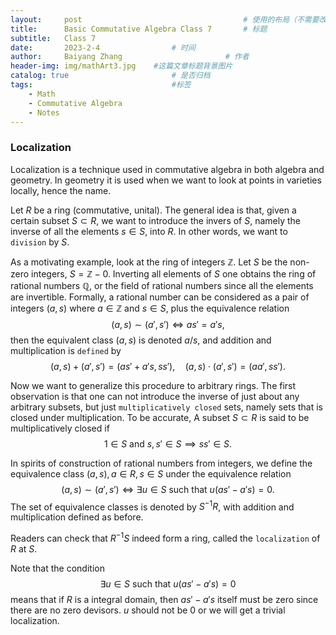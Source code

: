 ```yaml
---
layout:     post   				                    # 使用的布局（不需要改）
title:      Basic Commutative Algebra Class 7		# 标题 
subtitle:   Class 7
date:       2023-2-4 				# 时间
author:     Baiyang Zhang 						# 作者
header-img: img/mathArt3.jpg 	#这篇文章标题背景图片
catalog: true 						# 是否归档
tags:								#标签
    - Math
    - Commutative Algebra
    - Notes
---
```


### Localization

Localization is a technique used in commutative algebra in both algebra and geometry. In geometry it is used when we want to look at points in varieties locally, hence the name. 

Let $R$ be a ring (commutative, unital). The general idea is that, given a certain subset $S\subset R$, we want to introduce the invers of $S$, namely the inverse of all the elements $s\in S$, into $R$. In other words, we want to `division` by $S$. 

As a motivating example, look at the ring of integers $\mathbb{Z}$. Let $S$ be the non-zero integers, $S = \mathbb{Z}-0$. Inverting all elements of $S$ one obtains the ring of rational numbers $\mathbb{Q}$, or the field of rational numbers since all the elements are invertible. Formally, a rational number can be considered as a pair of integers $(a,s)$ where $a\in\mathbb{Z}$ and $s\in S$, plus the equivalence relation
$$
(a,s) \sim (a',s') \iff as'=a's,
$$
then the equivalent class $(a,s)$ is denoted $a / s$, and addition and multiplication is `defined` by 
$$
(a,s)+(a',s') = (as'+a's,ss'),\quad (a,s)\cdot (a',s')=(aa',ss').
$$

Now we want to generalize this procedure to arbitrary rings. The first observation is that one can not introduce the inverse of just about any arbitrary subsets, but just `multiplicatively closed` sets, namely sets that is closed under multiplication. To be accurate, A subset $S\subset R$ is said to be multiplicatively closed if 
$$
1\in S \text{ and } s,s'\in S\implies ss'\in S.
$$

In spirits of construction of rational numbers from integers, we define the equivalence class $(a,s),a\in R,s\in S$ under the equivalence relation 
$$
(a,s)\sim (a',s') \iff \exists u\in S \text{ such that } u(as'-a's)=0.
$$
The set of equivalence classes is denoted by $S^{-1}R$, with addition and multiplication defined as before. 

Readers can check that $R^{-1}S$ indeed form a ring, called the `localization` of $R$ at $S$. 

Note that the condition 
$$
\exists u\in S \text{ such that } u(as'-a's)=0
$$
means that if $R$ is a integral domain, then $as'-a's$ itself must be zero since there are no zero devisors. $u$ should not be $0$ or we will get a trivial localization. 

